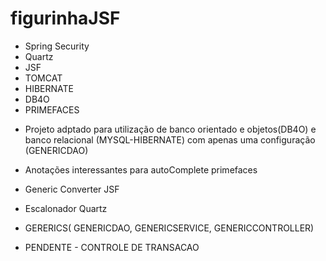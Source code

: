 figurinhaJSF
============
* Spring Security
* Quartz
* JSF
* TOMCAT
* HIBERNATE
* DB4O
* PRIMEFACES


- Projeto adptado para utilização de banco orientado e objetos(DB4O) e banco relacional (MYSQL-HIBERNATE) com apenas uma configuração (GENERICDAO)

- Anotações interessantes para autoComplete primefaces
- Generic Converter JSF
- Escalonador Quartz
- GERERICS( GENERICDAO, GENERICSERVICE, GENERICCONTROLLER)
- PENDENTE - CONTROLE DE TRANSACAO
